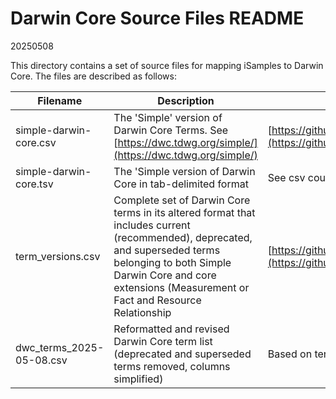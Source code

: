 # Darwin Core Source Files README
20250508

This directory contains a set of source files for mapping iSamples to Darwin Core. The files are described as follows:

| Filename | Description | Source |
| -- | -- | -- |
| simple-darwin-core.csv | The 'Simple' version of Darwin Core Terms. See [https://dwc.tdwg.org/simple/](https://dwc.tdwg.org/simple/) | [https://github.com/tdwg/dwc/tree/master/dist](https://github.com/tdwg/dwc/tree/master/dist) |
| simple-darwin-core.tsv | The 'Simple version of Darwin Core in tab-delimited format | See csv counterpart |
| term_versions.csv | Complete set of Darwin Core terms in its altered format that includes current (recommended), deprecated, and superseded terms belonging to both Simple Darwin Core and core extensions (Measurement or Fact and Resource Relationship | [https://github.com/tdwg/dwc/tree/master/vocabulary](https://github.com/tdwg/dwc/tree/master/vocabulary) |
| dwc_terms_2025-05-08.csv | Reformatted and revised Darwin Core term list (deprecated and superseded terms removed, columns simplified) | Based on term_versions.csv |

